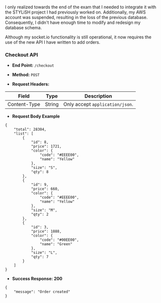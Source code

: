 I only realized towards the end of the exam that I needed to integrate it with the STYLiSH project I had previously worked on. Additionally, my AWS account was suspended, resulting in the loss of the previous database. Consequently, I didn't have enough time to modify and redesign my database schema.

Although my socket.io functionality is still operational, it now requires the use of the new API I have written to add orders.

### Checkout API

* **End Point:** `/checkout`

* **Method:** `POST`

* **Request Headers:**

| Field | Type | Description |
| :---: | :---: | :---: |
| Content-Type | String | Only accept `application/json`. |

* **Request Body Example**

```
{
    "total": 28304,
    "list": [
        {
            "id": 8,
            "price": 1721,
            "color": {
                "code": "#EEEE00",
                "name": "Yellow"
            },
            "size": "S",
            "qty": 8
        },
        {
            "id": 9,
            "price": 660,
            "color": {
                "code": "#EEEE00",
                "name": "Yellow"
            },
            "size": "M",
            "qty": 2
        },
        {
            "id": 3,
            "price": 1888,
            "color": {
                "code": "#00EE00",
                "name": "Green"
            },
            "size": "L",
            "qty": 7
        }
    ]
}
```

* **Success Response: 200**

```
{
    "message": "Order created"
}
```